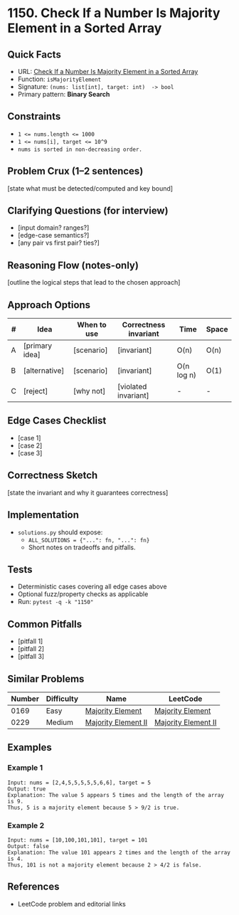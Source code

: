 # 1150. Check If a Number Is Majority Element in a Sorted Array

## Quick Facts

- URL:
  [Check If a Number Is Majority Element in a Sorted Array](https://leetcode.com/problems/check-if-a-number-is-majority-element-in-a-sorted-array/)
- Function: `isMajorityElement`
- Signature: `(nums: list[int], target: int)  -> bool`
- Primary pattern: **Binary Search**

## Constraints

- `1 <= nums.length <= 1000`
- `1 <= nums[i], target <= 10^9`
- `nums is sorted in non-decreasing order.`

## Problem Crux (1–2 sentences)

[state what must be detected/computed and key bound]

## Clarifying Questions (for interview)

- [input domain? ranges?]
- [edge-case semantics?]
- [any pair vs first pair? ties?]

## Reasoning Flow (notes-only)

[outline the logical steps that lead to the chosen approach]

## Approach Options

| #   | Idea           | When to use | Correctness invariant | Time       | Space |
| --- | -------------- | ----------- | --------------------- | ---------- | ----- |
| A   | [primary idea] | [scenario]  | [invariant]           | O(n)       | O(n)  |
| B   | [alternative]  | [scenario]  | [invariant]           | O(n log n) | O(1)  |
| C   | [reject]       | [why not]   | [violated invariant]  | -          | -     |

## Edge Cases Checklist

- [case 1]
- [case 2]
- [case 3]

## Correctness Sketch

[state the invariant and why it guarantees correctness]

## Implementation

- `solutions.py` should expose:
    - `ALL_SOLUTIONS = {"...": fn, "...": fn}`
    - Short notes on tradeoffs and pitfalls.

## Tests

- Deterministic cases covering all edge cases above
- Optional fuzz/property checks as applicable
- Run: `pytest -q -k "1150"`

## Common Pitfalls

- [pitfall 1]
- [pitfall 2]
- [pitfall 3]

## Similar Problems

| Number | Difficulty | Name                                                         | LeetCode                                                                  |
| ------ | ---------- | ------------------------------------------------------------ | ------------------------------------------------------------------------- |
| 0169   | Easy       | [Majority Element](../0169-majority-element/readme.md)       | [Majority Element](https://leetcode.com/problems/majority-element/)       |
| 0229   | Medium     | [Majority Element II](../0229-majority-element-ii/readme.md) | [Majority Element II](https://leetcode.com/problems/majority-element-ii/) |

## Examples

### Example 1

```text
Input: nums = [2,4,5,5,5,5,5,6,6], target = 5
Output: true
Explanation: The value 5 appears 5 times and the length of the array is 9.
Thus, 5 is a majority element because 5 > 9/2 is true.
```

### Example 2

```text
Input: nums = [10,100,101,101], target = 101
Output: false
Explanation: The value 101 appears 2 times and the length of the array is 4.
Thus, 101 is not a majority element because 2 > 4/2 is false.
```

## References

- LeetCode problem and editorial links
